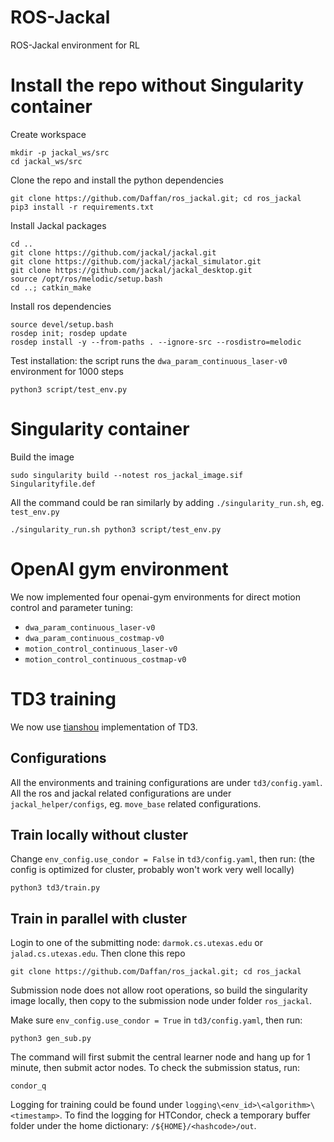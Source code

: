 # ROS-Jackal
ROS-Jackal environment for RL

# Install the repo without Singularity container
Create workspace
```
mkdir -p jackal_ws/src
cd jackal_ws/src
```
Clone the repo and install the python dependencies
```
git clone https://github.com/Daffan/ros_jackal.git; cd ros_jackal
pip3 install -r requirements.txt
```
Install Jackal packages
```
cd ..
git clone https://github.com/jackal/jackal.git
git clone https://github.com/jackal/jackal_simulator.git
git clone https://github.com/jackal/jackal_desktop.git
source /opt/ros/melodic/setup.bash
cd ..; catkin_make
```
Install ros dependencies
```
source devel/setup.bash
rosdep init; rosdep update
rosdep install -y --from-paths . --ignore-src --rosdistro=melodic
```
Test installation: the script runs the `dwa_param_continuous_laser-v0` environment for 1000 steps
```
python3 script/test_env.py
```

# Singularity container
Build the image
```
sudo singularity build --notest ros_jackal_image.sif Singularityfile.def
```
All the command could be ran similarly by adding `./singularity_run.sh`, eg. `test_env.py`
```
./singularity_run.sh python3 script/test_env.py
```

# OpenAI gym environment
We now implemented four openai-gym environments for direct motion control and parameter tuning: 
* `dwa_param_continuous_laser-v0`
* `dwa_param_continuous_costmap-v0`
* `motion_control_continuous_laser-v0`
* `motion_control_continuous_costmap-v0`


# TD3 training
We now use [tianshou]() implementation of TD3.

## Configurations
All the environments and training configurations are under `td3/config.yaml`. All the ros and jackal related configurations are under `jackal_helper/configs`, eg. `move_base` related configurations.

## Train locally without cluster
Change `env_config.use_condor = False` in `td3/config.yaml`, then run: (the config is optimized for cluster, probably won't work very well locally)
```
python3 td3/train.py
```

## Train in parallel with cluster
Login to one of the submitting node: `darmok.cs.utexas.edu` or `jalad.cs.utexas.edu`. Then clone this repo

```
git clone https://github.com/Daffan/ros_jackal.git; cd ros_jackal
```

Submission node does not allow root operations, so build the singularity image locally, then copy to the submission node under folder `ros_jackal`. 

Make sure `env_config.use_condor = True` in `td3/config.yaml`, then run:
```
python3 gen_sub.py
```

The command will first submit the central learner node and hang up for 1 minute, then submit actor nodes. To check the submission status, run:
```
condor_q
```

Logging for training could be found under `logging\<env_id>\<algorithm>\<timestamp>`. To find the logging for HTCondor, check a temporary buffer folder under the home dictionary: `/${HOME}/<hashcode>/out`.


